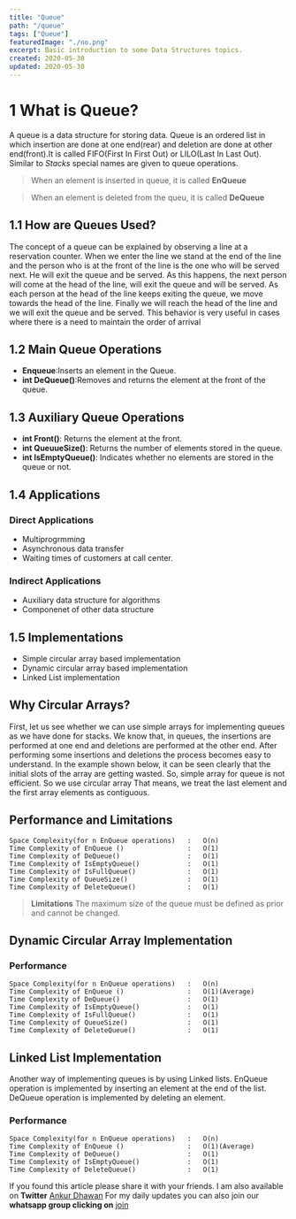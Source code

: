 ```yaml
---
title: "Queue"
path: "/queue"
tags: ["Queue"]
featuredImage: "./no.png"
excerpt: Basic introduction to some Data Structures topics.
created: 2020-05-30
updated: 2020-05-30
---
```


# 1 What is Queue?
A queue is a data structure for storing data. Queue is an ordered list in which insertion are done at one end(rear) and deletion are done at other end(front).It is called FIFO(First In First Out) or LILO(Last In Last Out).	
Similar to *Stacks* special names are given to queue operations. 
>When an element is inserted in queue, it is called **EnQueue**

>When an element is deleted from the queu, it is called **DeQueue**

## 1.1 How are Queues Used?
The	concept	of	a	queue	can	be	explained	by	observing	a	line	at	a	reservation	counter.	When	we enter	the	line	we	stand	at	the	end	of	the	line	and	the	person	who	is	at	the	front	of	the	line	is	the	one who	will	be	served	next.	He	will	exit	the	queue	and	be	served.
As	this	happens,	the	next	person	will	come	at	the	head	of	the	line,	will	exit	the	queue	and	will	be served.	As	each	person	at	the	head	of	the	line	keeps	exiting	the	queue,	we	move	towards	the	head of	the	line.	Finally	we	will	reach	the	head	of	the	line	and	we	will	exit	the	queue	and	be	served. This	behavior	is	very	useful	in	cases	where	there	is	a	need	to	maintain	the	order	of	arrival

## 1.2 Main Queue Operations
* **Enqueue**:Inserts an element in the Queue.
* **int DeQueue()**:Removes and returns the element at the front of the queue.

## 1.3 Auxiliary Queue Operations
* **int Front()**: Returns the element at the front.
* **int QueuueSize()**: Returns the number of elements stored in the queue.
* **int IsEmptyQueue()**: Indicates whether no elements are stored in the queue or not.

## 1.4 Applications

### Direct Applications
* Multiprogrmming
* Asynchronous data transfer
* Waiting times of customers at call center.

### Indirect Applications
* Auxiliary data structure for algorithms
* Componenet of other data structure

## 1.5 Implementations
* Simple circular array based implementation
* Dynamic circular array based implementation
* Linked List implementation

## Why Circular Arrays?
First,	let	us	see	whether	we	can	use	simple	arrays	for	implementing	queues	as	we	have	done	for stacks.	We	know	that,	in	queues,	the	insertions	are	performed	at	one	end	and	deletions	are performed	at	the	other	end.	After	performing	some	insertions	and	deletions	the	process	becomes easy	to	understand.
In	the	example	shown	below,	it	can	be	seen	clearly	that	the	initial	slots	of	the	array	are	getting wasted.	So,	simple	array		for	queue	is	not	efficient.	So we use circular array	That	means,	we	treat	the	last	element	and	the	first	array elements	as	contiguous.


## Performance and Limitations
```
Space Complexity(for n EnQueue operations)   :   O(n)
Time Complexity of EnQueue ()                :   O(1)
Time Complexity of DeQueue()                 :   O(1)
Time Complexity of IsEmptyQueue()            :   O(1)
Time Complexity of IsFullQueue()             :   O(1)
Time Complexity of QueueSize()               :   O(1)
Time Complexity of DeleteQueue()             :   O(1)
```
> **Limitations** 	The	maximum	size	of	the	queue	must	be	defined	as	prior	and	cannot	be	changed. 

## Dynamic Circular Array Implementation

### Performance

```
Space Complexity(for n EnQueue operations)   :   O(n)
Time Complexity of EnQueue ()                :   O(1)(Average)
Time Complexity of DeQueue()                 :   O(1)
Time Complexity of IsEmptyQueue()            :   O(1)
Time Complexity of IsFullQueue()             :   O(1)
Time Complexity of QueueSize()               :   O(1)
Time Complexity of DeleteQueue()             :   O(1)
```

## Linked List Implementation
Another	way	of	implementing	queues	is	by	using	Linked	lists.	EnQueue	operation	is	implemented by	inserting	an	element	at	the	end	of	the	list.	DeQueue	operation	is	implemented	by	deleting	an element.

### Performance

```
Space Complexity(for n EnQueue operations)   :   O(n)
Time Complexity of EnQueue ()                :   O(1)(Average)
Time Complexity of DeQueue()                 :   O(1)
Time Complexity of IsEmptyQueue()            :   O(1)
Time Complexity of DeleteQueue()             :   O(1)
```

If you found this article please share it with your friends. I am also available on **Twitter** [Ankur Dhawan](https://twitter.com/AnkurDh86416728) 
For my daily updates you can also join our **whatsapp group clicking on** [join](https://chat.whatsapp.com/KTmCktGLllxDU7DgtLVcu7)